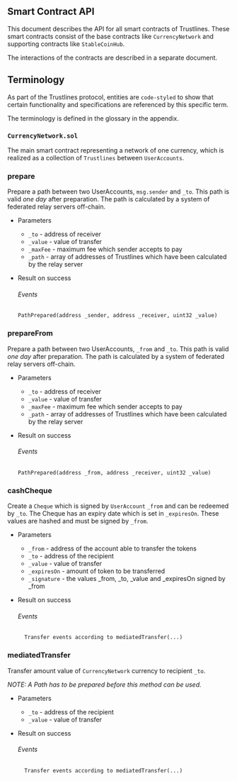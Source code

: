 ## Smart Contract API

This document describes the API for all smart contracts of Trustlines.
These smart contracts consist of the base contracts like `CurrencyNetwork` and supporting contracts like `StableCoinHub`.

The interactions of the contracts are described in a separate document.

## Terminology

As part of the Trustlines protocol, entities are `code-styled` to show that certain functionality and specifications are referenced by this specific term.

The terminology is defined in the glossary in the appendix.

### `CurrencyNetwork.sol`
The main smart contract representing a network of one currency, which is realized as a collection of `Trustlines` between `UserAccounts`.

### prepare

Prepare a path between two UserAccounts, `msg.sender` and `_to`. This path is valid _one day_ after preparation.
The path is calculated by a system of federated relay servers off-chain.

+ Parameters
    + `_to` - address of receiver
    + `_value` - value of transfer
    + `_maxFee` - maximum fee which sender accepts to pay
    + `_path` - array of addresses of Trustlines which have been calculated by the relay server


+ Result on success

  ###### Events

      PathPrepared(address _sender, address _receiver, uint32 _value)

### prepareFrom

Prepare a path between two UserAccounts, `_from` and `_to`. This path is valid _one day_ after preparation.
The path is calculated by a system of federated relay servers off-chain.

+ Parameters
    + `_to` - address of receiver
    + `_value` - value of transfer
    + `_maxFee` - maximum fee which sender accepts to pay
    + `_path` - array of addresses of Trustlines which have been calculated by the relay server


+ Result on success

  ###### Events

      PathPrepared(address _from, address _receiver, uint32 _value)

### cashCheque

Create a `Cheque` which is signed by `UserAccount` `_from` and can be redeemed by `_to`.
The Cheque has an expiry date which is set in `_expiresOn`. These values are hashed and must be signed by `_from`.

+ Parameters
    + `_from` - address of the account able to transfer the tokens
    + `_to` -  address of the recipient
    + `_value` - value of transfer
    + `_expiresOn` - amount of token to be transferred
    + `_signature` - the values _from, _to, _value and _expiresOn signed by _from


+ Result on success

  ###### Events

        Transfer events according to mediatedTransfer(...)



### mediatedTransfer

Transfer amount value of `CurrencyNetwork` currency to recipient `_to`.

_NOTE: A Path has to be prepared before this method can be used._

+ Parameters
    + `_to` -  address of the recipient
    + `_value` - value of transfer


+ Result on success

  ###### Events

        Transfer events according to mediatedTransfer(...)
